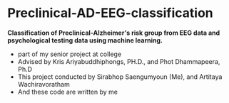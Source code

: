 # Preclinical-AD-EEG-classification
**Classification of Preclinical-Alzheimer's risk group from EEG data and psychological testing data using machine learning.**
- part of my senior project at college
- Advised by Kris Ariyabuddhiphongs, PH.D., and Phot Dhammapeera, Ph.D
- This project conducted by Sirabhop Saengumyoun (Me), and Artitaya Wachiravoratham
- And these code are written by me
